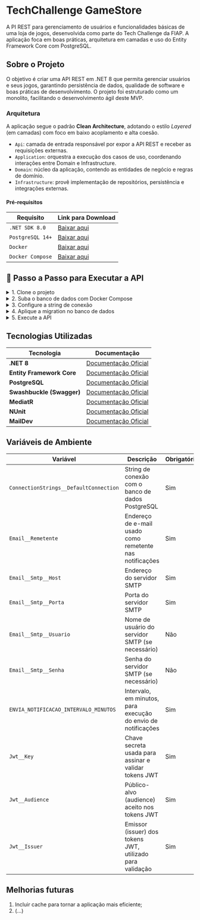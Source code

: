 # TechChallenge GameStore

A PI REST para gerenciamento de usuários e funcionalidades básicas de uma loja de jogos, desenvolvida como parte do Tech Challenge da FIAP. A aplicação foca em boas práticas, arquitetura em camadas e uso do Entity Framework Core com PostgreSQL.

## Sobre o Projeto

O objetivo é criar uma API REST em .NET 8 que permita gerenciar usuários e seus jogos, garantindo persistência de dados, qualidade de software e boas práticas de desenvolvimento. O projeto foi estruturado como um monolito, facilitando o desenvolvimento ágil deste MVP.

### Arquitetura

A aplicação segue o padrão **Clean Architecture**, adotando o estilo _Layered_ (em camadas) com foco em baixo acoplamento e alta coesão.

- `Api`: camada de entrada responsável por expor a API REST e receber as requisições externas.
- `Application`: orquestra a execução dos casos de uso, coordenando interações entre Domain e Infrastructure.
- `Domain`: núcleo da aplicação, contendo as entidades de negócio e regras de domínio.
- `Infrastructure`: provê implementação de repositórios, persistência e integrações externas.

#### Pré-requisitos

| Requisito        | Link para Download   |
| ---------------- |----------------------|
| `.NET SDK 8.0`   | [Baixar aqui](https://dotnet.microsoft.com/en-us/download)   |
| `PostgreSQL 14+` | [Baixar aqui](https://www.postgresql.org/download/)   |
| `Docker`         | [Baixar aqui](https://www.docker.com/products/docker-desktop/)   |
| `Docker Compose` | [Baixar aqui](https://docs.docker.com/compose/install/)   |

## 🚀 Passo a Passo para Executar a API

<details><summary>1. Clone o projeto</summary>

- Execute o comando:
    ```bash
    git clone https://github.com/seu-usuario/fiap-tech-challenge.git
    cd fiap-tech-challenge
    ```
</details>

<details><summary>2. Suba o banco de dados com Docker Compose</summary>

- Defina um usuário e senha no arquivo `docker-compose.yml`, disponível na camada **WebApi**.
- Navegue até a pasta `TechChallenge.GameStore.WebApi` no terminal da sua IDE e execute o comando:

```bash
docker-compose up -d
```
</details>

<details><summary>3. Configure a string de conexão</summary>

- No arquivo `appsettings.Development.json` da camada WebApi, configure a string de conexão com os dados definidos no `docker-compose.yml`. Exemplo:

```json
{
  "ConnectionStrings": {
    "DefaultConnection": "Host=localhost;Port=5432;Database=gamestoredb;Username=admin;Password=admin"
  }
}
```
</details>

<details><summary>4. Aplique a migration no banco de dados</summary>

- Execute o comando abaixo a partir da raiz do projeto para aplicar as migrations:
    ```bash
    dotnet ef database update \
      --project src/TechChallenge.GameStore.Infrastructure \
      --startup-project src/TechChallenge.GameStore.WebApi
    ```
</details>


<details><summary>5. Execute a API</summary>

- Execute o seguinte comando para aplicar as migrations:
    ```bash
    dotnet run --project src/TechChallenge.GameStore.WebApi
    ```
- Acesse no navegador:
    ```bash
    https://localhost:5209/swagger
    ```
</details>

## Tecnologias Utilizadas

| Tecnologia                | Documentação                                                                      |
|---------------------------| --------------------------------------------------------------------------------- |
| **.NET 8**                | [Documentação Oficial](https://learn.microsoft.com/en-us/dotnet/)                 |
| **Entity Framework Core** | [Documentação Oficial](https://learn.microsoft.com/en-us/ef/core/)                |
| **PostgreSQL**            | [Documentação Oficial](https://www.postgresql.org/docs/)                          |
| **Swashbuckle (Swagger)** | [Documentação Oficial](https://github.com/domaindrivendev/Swashbuckle.AspNetCore) |
| **MediatR**               | [Documentação Oficial](https://github.com/jbogard/MediatR)                        |
| **NUnit**                 | [Documentação Oficial](https://nunit.org/)                                        |
| **MailDev**               | [Documentação Oficial](https://github.com/maildev/maildev)                          |

## Variáveis de Ambiente

| Variável                               | Descrição                                                     | Obrigatório | Valor Padrão                                                        |
| -------------------------------------- | ------------------------------------------------------------- | ----------- | ------------------------------------------------------------------- |
| `ConnectionStrings__DefaultConnection` | String de conexão com o banco de dados PostgreSQL             | Sim         | `Host=localhost;Port=5432;Database=gamestoredb;Username=;Password=` |
| `Email__Remetente`                     | Endereço de e-mail usado como remetente nas notificações      | Sim         | `no-reply@gamestore.fiap`                                           |
| `Email__Smtp__Host`                    | Endereço do servidor SMTP                                     | Sim         | `localhost`                                                         |
| `Email__Smtp__Porta`                   | Porta do servidor SMTP                                        | Sim         | `1025`                                                              |
| `Email__Smtp__Usuario`                 | Nome de usuário do servidor SMTP (se necessário)              | Não         | `""`                                                                |
| `Email__Smtp__Senha`                   | Senha do servidor SMTP (se necessário)                        | Não         | `""`                                                                |
| `ENVIA_NOTIFICACAO_INTERVALO_MINUTOS`  | Intervalo, em minutos, para execução do envio de notificações | Sim         | `10`                                                                |
| `Jwt__Key`                             | Chave secreta usada para assinar e validar tokens JWT         | Sim         | `""`                                                                |
| `Jwt__Audience`                        | Público-alvo (audience) aceito nos tokens JWT                 | Sim         | `""`                                                                |
| `Jwt__Issuer`                          | Emissor (issuer) dos tokens JWT, utilizado para validação     | Sim         | `""`                                                                |

## Melhorias futuras

1. Incluir cache para tornar a aplicação mais eficiente;
2. (...)